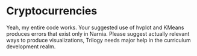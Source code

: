 # Cryptocurrencies

Yeah, my entire code works. Your suggested use of hvplot and KMeans produces errors that exist only in Narnia. Please suggest actually relevant ways to produce visualizations, Trilogy needs major help in the curriculum development realm.
